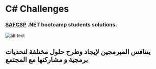 # C# Challenges
### [SAFCSP](https://safcsp.org.sa/) .NET bootcamp students solutions.

![alt text](https://safcsp.org.sa/logos/logo-wide.jpg)


## يتنافس المبرمجين لإيجاد وطرح حلول مختلفة لتحديات برمجية و مشاركتها مع المجتمع 


